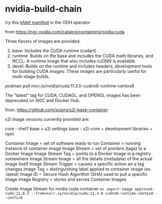 # nvidia-build-chain


try this [kfdef manifest](notebook-images/kfdef-modified.yaml) in the ODH operator


from https://ngc.nvidia.com/catalog/containers/nvidia:cuda

Three flavors of images are provided:

1. base: Includes the CUDA runtime (cudart)
1. runtime: Builds on the base and includes the CUDA math libraries, and NCCL. A runtime image that also includes cuDNN is available.
1. devel: Builds on the runtime and includes headers, development tools for building CUDA images. These images are particularly useful for multi-stage builds.

podman pull nvcr.io/nvidia/cuda:11.3.0-cudnn8-runtime-centos8

The "latest" tag for CUDA, CUDAGL, and OPENGL images has been deprecated on NGC and Docker Hub.

from: https://github.com/sclorg/s2i-base-container

s2i image versions currently provided are:

core - rhel7 base + s2i settings
base - s2i-core + development libraries + npm

Container Image = set of software ready to run
Container = running instance of container image
Image Stream = set of pointers (tags) to a Docker Image
Image Stream Tag = points to a Docker Image in a registry somewhere
Image Stream Image = all the details (metadata) of the actual image itself
Image Stream Trigger = causes a specific action an a tag changes
Image Tag = distinguishing label applied to container image (ex. :latest)
Image ID = Secure Hash Algorithm (SHA) used to pull a specific image
Image Registry = stores and serves Container Images


Create Image Stream for nvidia cuda container
`oc import-image approved-cuda:11.0.3 --from=nvcr.io/nvidia/cuda:11.3.0-cudnn8-runtime-centos8 --confirm`

